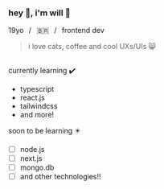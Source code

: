### hey :wave:, i'm **will** :lizard:  
19yo⠀/⠀🇧🇷⠀/⠀frontend dev  
>i love cats, coffee and cool UXs/UIs 😸
##
currently learning ✔️
- typescript
- react.js
- tailwindcss
- and more!
  
soon to be learning :eight_pointed_black_star:
- [ ] node.js
- [ ] next.js
- [ ] mongo.db
- [ ] and other technologies!!

